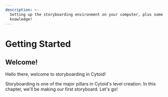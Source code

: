 ```yaml
---
description: >-
  Setting up the storyboarding environment on your computer, plus some basic
  knowledge!
---
```


# Getting Started

## Welcome!

Hello there, welcome to storyboarding in Cytoid!

Storyboarding is one of the major pillars in Cytoid's level creation. In this chapter, we'll be making our first storyboard. Let's go!
